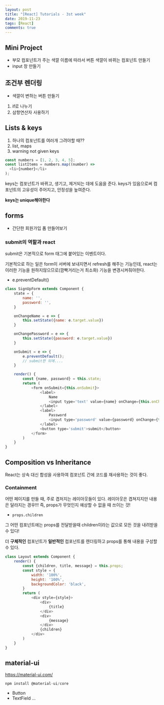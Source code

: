 ```yaml
---
layout: post
title: "[React] Tutorials - 3st week"
date: 2019-11-23
tags: [React]
comments: true
---
```


## Mini Project

* 부모 컴포넌트가 주는 색깔 이름에 따라서 버튼 색깔이 바뀌는 컴포넌트 만들기
* input 창 만들기


## 조건부 렌더링

* 색깔이 변하는 버튼 만들기

1. if로 나누기
2. 삼항연산자 사용하기

## Lists & keys

1. 하나의 컴포넌트를 여러개 그려야할 때??
2. list, maps
3. warning not given keys

```javascript
const numbers = [1, 2, 3, 4, 5];
const listItems = numbers.map((number) =>
  <li>{number}</li>
);
```

keys는 컴포넌트가 바뀌고, 생기고, 제거되는 데에 도움을 준다.
keys가 있음으로써 컴포넌트의 고유성이 주어지고, 안정성을 높여준다.

**keys는 unique해야한다**

## forms

* 간단한 회원가입 폼 만들어보기

### submit의 역할과 react

submit은 기본적으로 form 태그에 붙어있는 이벤트이다.

기본적으로 하는 일은 form이 서버에 보내지면서 refresh를 해주는 기능인데, react는 이러한 기능을 원하지않으므로(깜빡거리는거 최소화) 기능을 변경시켜줘야한다.

* e.preventDefault()

```javascript
class SignUpForm extends Component {
    state = {
        name: '',
        password: '',
    }

    onChangeName = e => {
        this.setState({name: e.target.value})
    }

    onChangePassword = e => {
        this.setState({password: e.target.value})
    }

    onSubmit = e => {
        e.preventDefault();
        // submit한 뒤에....
    }

    render() {
        const {name, password} = this.state;
        return (
            <form onSubmit={this.onSubmit}>
                <label>
                    Name 
                    <input type='text' value={name} onChange={this.onChangeName} />
                </label>
                <label>
                    Password 
                    <input type='password' value={password} onChange={this.onChangePassword} />
                </label>
                <button type='submit'>submit</button>
            </form>
        )
    }
}
```

## Composition vs Inheritance

React는 상속 대신 합성을 사용하여 컴포넌트 간에 코드를 재사용하는 것이 좋다.

### Containment

어떤 페이지를 만들 때, 주로 겹처지는 레이아웃들이 있다. 레이아웃은 겹쳐지지만 내용은 달라지는 경우!!! 즉, props가 무엇인지 예상할 수 없을 때 쓰이는 것!

* `props.children`

그 어떤 컴포넌트에는 props를 전달받을때 children이라는 값으로 모든 것을 내려받을 수 있다!

더 **구체적인** 컴포넌트가 **일반적인** 컴포넌트를 렌더링하고 props를 통해 내용을 구성할 수 있다.

```javascript
class Layout extends Component {
    render() {
        const {children, title, message} = this.props;
        const style = {
            width: '100%',
            height: '100%',
            backgroundColor: 'black',
        }
        return (
            <div style={style}>
                <div>
                    {title}
                </div>
                <div>
                    {message}
                </div>
                {children}
            </div>
        )
    }
}
```

## material-ui

https://material-ui.com/

```javascript
npm install @material-ui/core
```
* Button
* TextField
...